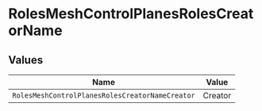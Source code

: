 # RolesMeshControlPlanesRolesCreatorName


## Values

| Name                                            | Value                                           |
| ----------------------------------------------- | ----------------------------------------------- |
| `RolesMeshControlPlanesRolesCreatorNameCreator` | Creator                                         |